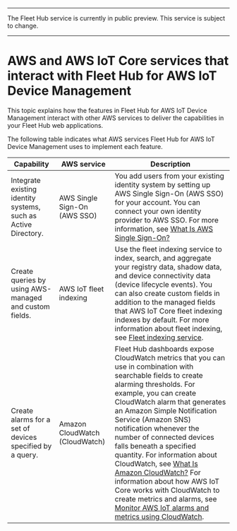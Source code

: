--------

 The Fleet Hub service is currently in public preview\. This service is subject to change\.

--------

# AWS and AWS IoT Core services that interact with Fleet Hub for AWS IoT Device Management<a name="aws-iot-monitor-admin-services-interact"></a>

This topic explains how the features in Fleet Hub for AWS IoT Device Management interact with other AWS services to deliver the capabilities in your Fleet Hub web applications\.

The following table indicates what AWS services Fleet Hub for AWS IoT Device Management uses to implement each feature\.


| Capability | AWS service | Description | 
| --- | --- | --- | 
| Integrate existing identity systems, such as Active Directory\. | AWS Single Sign\-On \(AWS SSO\) | You add users from your existing identity system by setting up AWS Single Sign\-On \(AWS SSO\) for your account\. You can connect your own identity provider to AWS SSO\. For more information, see [What Is AWS Single Sign\-On?](https://docs.aws.amazon.com/singlesignon/latest/userguide/) | 
| Create queries by using AWS\-managed and custom fields\. | AWS IoT fleet indexing | Use the fleet indexing service to index, search, and aggregate your registry data, shadow data, and device connectivity data \(device lifecycle events\)\. You can also create custom fields in addition to the managed fields that AWS IoT Core fleet indexing indexes by default\. For more information about fleet indexing, see [Fleet indexing service](https://docs.aws.amazon.com/iot/latest/developerguide/iot-indexing.html)\. | 
| Create alarms for a set of devices specified by a query\. | Amazon CloudWatch \(CloudWatch\) | Fleet Hub dashboards expose CloudWatch metrics that you can use in combination with searchable fields to create alarming thresholds\. For example, you can create CloudWatch alarm that generates an Amazon Simple Notification Service \(Amazon SNS\) notification whenever the number of connected devices falls beneath a specified quantity\. For information about CloudWatch, see [What Is Amazon CloudWatch?](https://docs.aws.amazon.com/AmazonCloudWatch/latest/monitoring/) For information about how AWS IoT Core works with CloudWatch to create metrics and alarms, see [Monitor AWS IoT alarms and metrics using CloudWatch](https://docs.aws.amazon.com/iot/latest/developerguide/monitoring-cloudwatch.html)\. | 